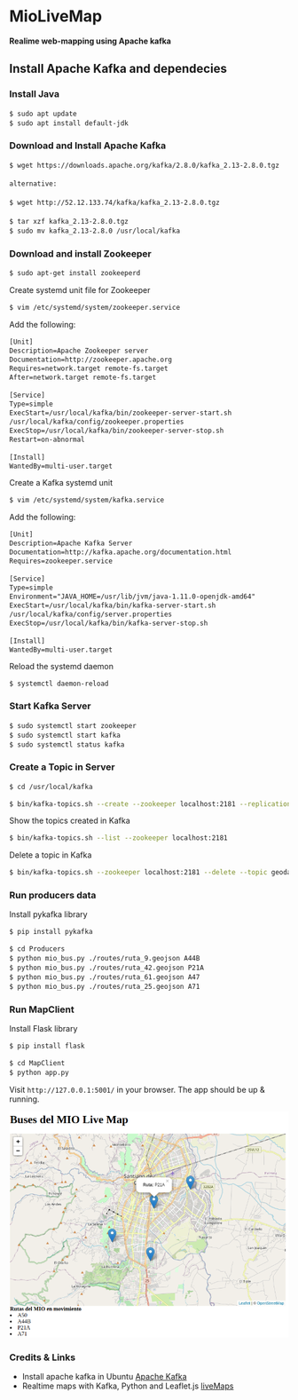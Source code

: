 # MioLiveMap

**Realime web-mapping using Apache kafka**

## Install Apache Kafka and dependecies

### Install Java

```bash
$ sudo apt update
$ sudo apt install default-jdk
```

### Download and Install Apache Kafka

```bash
$ wget https://downloads.apache.org/kafka/2.8.0/kafka_2.13-2.8.0.tgz

alternative:

$ wget http://52.12.133.74/kafka/kafka_2.13-2.8.0.tgz

$ tar xzf kafka_2.13-2.8.0.tgz
$ sudo mv kafka_2.13-2.8.0 /usr/local/kafka
```

### Download and install Zookeeper

```bash
$ sudo apt-get install zookeeperd
```

Create systemd unit file for Zookeeper 

```bash
$ vim /etc/systemd/system/zookeeper.service
```

Add the following:

```
[Unit]
Description=Apache Zookeeper server
Documentation=http://zookeeper.apache.org
Requires=network.target remote-fs.target
After=network.target remote-fs.target

[Service]
Type=simple
ExecStart=/usr/local/kafka/bin/zookeeper-server-start.sh /usr/local/kafka/config/zookeeper.properties
ExecStop=/usr/local/kafka/bin/zookeeper-server-stop.sh
Restart=on-abnormal

[Install]
WantedBy=multi-user.target
```

Create a Kafka systemd unit 

```bash
$ vim /etc/systemd/system/kafka.service
```

Add the following:

```
[Unit]
Description=Apache Kafka Server
Documentation=http://kafka.apache.org/documentation.html
Requires=zookeeper.service

[Service]
Type=simple
Environment="JAVA_HOME=/usr/lib/jvm/java-1.11.0-openjdk-amd64"
ExecStart=/usr/local/kafka/bin/kafka-server-start.sh /usr/local/kafka/config/server.properties
ExecStop=/usr/local/kafka/bin/kafka-server-stop.sh

[Install]
WantedBy=multi-user.target
```

Reload the systemd daemon

```bash
$ systemctl daemon-reload
```

### Start Kafka Server

```bash
$ sudo systemctl start zookeeper
$ sudo systemctl start kafka
$ sudo systemctl status kafka
```

### Create a Topic in Server

```bash
$ cd /usr/local/kafka
```

```bash
$ bin/kafka-topics.sh --create --zookeeper localhost:2181 --replication-factor 1 --partitions 1 --topic geodata_mio
```

Show the topics created in Kafka

```bash
$ bin/kafka-topics.sh --list --zookeeper localhost:2181
```

Delete a topic in Kafka

```bash
$ bin/kafka-topics.sh --zookeeper localhost:2181 --delete --topic geodata_mio
```

### Run producers data

Install pykafka library

```bash
$ pip install pykafka
```

```bash
$ cd Producers
$ python mio_bus.py ./routes/ruta_9.geojson A44B
$ python mio_bus.py ./routes/ruta_42.geojson P21A
$ python mio_bus.py ./routes/ruta_61.geojson A47
$ python mio_bus.py ./routes/ruta_25.geojson A71
```

### Run MapClient

Install Flask library

```bash
$ pip install flask
```

```bash
$ cd MapClient
$ python app.py
```

Visit `http://127.0.0.1:5001/` in your browser. The app should be up & running.

![screenshot](screenshot.png)

### Credits & Links

* Install apache kafka in Ubuntu [Apache Kafka](https://tecadmin.net/install-apache-kafka-ubuntu/)
* Realtime maps with Kafka, Python and Leaflet.js  [liveMaps](https://github.com/code-and-dogs/liveMaps)









